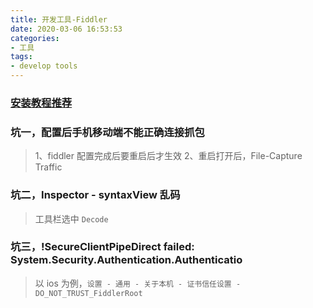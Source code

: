 ```yaml
---
title: 开发工具-Fiddler
date: 2020-03-06 16:53:53
categories:
- 工具
tags:
- develop tools
---
```


### [安装教程推荐](https://www.cnblogs.com/yyhh/p/5140852.html)

### 坑一，配置后手机移动端不能正确连接抓包
> 1、fiddler 配置完成后要重启后才生效
> 2、重启打开后，File-Capture Traffic

### 坑二，Inspector - syntaxView 乱码
> 工具栏选中 `Decode`
<!--more-->

### 坑三，!SecureClientPipeDirect failed: System.Security.Authentication.Authenticatio
> 以 ios 为例，`设置 - 通用 - 关于本机 - 证书信任设置 - DO_NOT_TRUST_FiddlerRoot`
